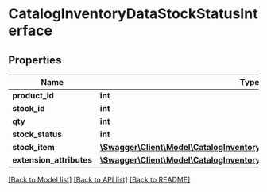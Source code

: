# CatalogInventoryDataStockStatusInterface

## Properties
Name | Type | Description | Notes
------------ | ------------- | ------------- | -------------
**product_id** | **int** |  | 
**stock_id** | **int** |  | 
**qty** | **int** |  | 
**stock_status** | **int** |  | 
**stock_item** | [**\Swagger\Client\Model\CatalogInventoryDataStockItemInterface**](CatalogInventoryDataStockItemInterface.md) |  | 
**extension_attributes** | [**\Swagger\Client\Model\CatalogInventoryDataStockStatusExtensionInterface**](CatalogInventoryDataStockStatusExtensionInterface.md) |  | [optional] 

[[Back to Model list]](../README.md#documentation-for-models) [[Back to API list]](../README.md#documentation-for-api-endpoints) [[Back to README]](../README.md)


